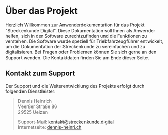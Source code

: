 # Über das Projekt

Herzlich Willkommen zur Anwenderdokumentation für das Projekt "Streckenkunde Digital". Diese Dokumentation soll Ihnen
als Anwender helfen, sich in der Software zurechtzufinden und die Funktionen zu verstehen. Die Software wurde speziell
für Triebfahrzeugführer entwickelt, um die Dokumentation der Streckenkunde zu vereinfachen und zu digitalisieren. Bei
Fragen oder Problemen können Sie sich gerne an den Support wenden. Die Kontaktdaten finden Sie am Ende dieser Seite.

## Kontakt zum Support

Der Support und die Weiterentwicklung des Projekts erfolgt durch folgenden Dienstleister:

> Dennis Heinrich  
> Veerßer Straße 86  
> 29525 Uelzen
>
> Support-Mail: [kontakt@streckenkunde.digital](mailto:kontakt@streckenkunde.digital)  
> Internetseite: [dennis-heinri.ch](https://dennis-heinri.ch)
